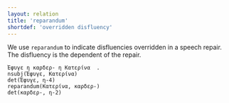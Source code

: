 ```yaml
---
layout: relation
title: 'reparandum'
shortdef: 'overridden disfluency'
---
```


We use `reparandum` to indicate disfluencies overridden in a speech
repair. The disfluency is the dependent of the repair.

~~~ sdparse
Έφυγε η καρδερ- η Κατερίνα  .
nsubj(Έφυγε, Κατερίνα)
det(Έφυγε, η-4)
reparandum(Κατερίνα, καρδερ-)
det(καρδερ-, η-2)
~~~

<!-- Interlanguage links updated Út zář 29 20:23:43 CEST 2020 -->
